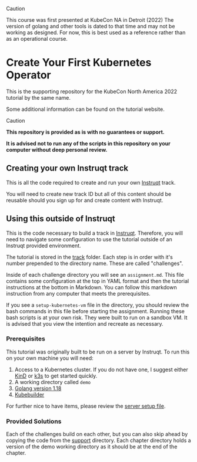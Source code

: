> [!CAUTION]
> This course was first presented at KubeCon NA in Detroit (2022)
> The version of golang and other tools is dated to that time and may not be working as designed.
> For now, this is best used as a reference rather than as an operational course.

# Create Your First Kubernetes Operator

This is the supporting repository for the KubeCon North America 2022 tutorial by the same name.

Some additional information can be found on the tutorial website.

> [!CAUTION]
> 
> **This repository is provided as is with no guarantees or support.**
> 
> **It is advised not to run any of the scripts in this repository on your computer without deep personal review.**

## Creating your own Instruqt track

This is all the code required to create and run your own [Instruqt](https://instruqt.com/) track.

You will need to create new track ID but all of this content should be reusable should you sign up for and create content with Instruqt.

## Using this outside of Instruqt

This is the code necessary to build a track in [Instruqt](https://instruqt.com/). Therefore, you will need to navigate some configuration to use the tutorial outside of an Instruqt provided environment.

The tutorial is stored in the [track](./track/) folder. Each step is in order with it's number prepended to the directory name. These are called "challenges".

Inside of each challenge directory you will see an `assignment.md`. This file contains some configuration at the top in YAML format and then the tutorial instructions at the bottom in Markdown. You can follow this markdown instruction from any computer that meets the prerequisites.

If you see a `setup-kubernetes-vm` file in the directory, you should review the bash commands in this file before starting the assignment. Running these bash scripts is at your own risk. They were built to run on a sandbox VM. It is advised that you view the intention and recreate as necessary.

### Prerequisites

This tutorial was originally built to be run on a server by Instruqt. To run this on your own machine you will need:

1. Access to a Kubernetes cluster. If you do not have one, I suggest either [KinD](https://kind.sigs.k8s.io/docs/user/quick-start/) or [k3s](https://docs.k3s.io/quick-start) to get started quickly.
1. A working directory called `demo`
1. [Golang version 1.18](https://go.dev/dl/)
1. [Kubebuilder](https://book.kubebuilder.io/quick-start.html#installation)

For further nice to have items, please review the [server setup file](./track/track_scripts/setup-kubernetes-vm).

### Provided Solutions

Each of the challenges build on each other, but you can also skip ahead by copying the code from the [support](./support/) directory. Each chapter directory holds a version of the demo working directory as it should be at the end of the chapter.
